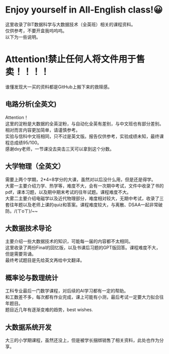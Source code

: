 # Enjoy yourself in All-English class!😀  

这里收录了BIT数据科学与大数据技术（全英班）相关的课程资料。  
仅供参考，不要开盒我呜呜呜。  
以下为一些说明。  
# Attention!禁止任何人将文件用于售卖！！！！  
谁懂发现大一买的资料都是GitHub上搬下来的救赎感。  

## 电路分析(全英文)
Attention！  
这里的淀粉是大数据的全英淀粉，与自动化全英有差别，与中文班也有部分差别。相对而言内容更加简单，请谨慎参考。  
实验与信科中文班相同，只不过是英文版。报告仅供参考，实验成绩未知，最终课程总成绩95/100。  
感谢dxy老师，一节课没去突击三天可以拿到这个分数。  

## 大学物理（全英文）
需要上两个学期，2*4=8学分的大课，虽然对以后没什么用，但是还是得学。  
大雾一主要介绍力学、热学等，难度不大，会有一次期中考试，文件中收录了书的pdf，课本习题，以及期中期末考试的往年试题。课程难度不大。  
大雾二主要介绍电磁学以及近代物理部分，难度相对较大，无期中考试，收录了三套往年题以及老师上课的quiz和答案。课程难度较大，与离散、DSAA一起非常破防。/(ㄒoㄒ)/~~    

## 大数据技术导论
主要介绍一些大数据技术的知识，可能每一届的内容都不太相同。  
这里收录了两份Final的回忆版，以及书课后习题的GPT版回答。课程难度不大，但是需要背诵。  
最终考试题目是先给英文再给中文翻译。  

## 概率论与数理统计  
工科专业最后一门数学课程，对后续的AI学习都有一定的帮助。  
和工数差不多，每次都有作业完成，课上可能有小测，最后考试一定要大力拟合往年题目。  
题目近几年有逐渐变难的趋势，best wishes.  

## 大数据系统开发
大三的小学期课程，虽然还没上，但是被学长捆绑销售了相关资料，此处也作为分享。  

